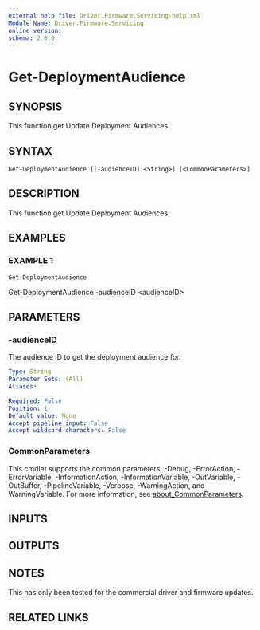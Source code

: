 ```yaml
---
external help file: Driver.Firmware.Servicing-help.xml
Module Name: Driver.Firmware.Servicing
online version:
schema: 2.0.0
---
```


# Get-DeploymentAudience

## SYNOPSIS
This function get Update Deployment Audiences.

## SYNTAX

```
Get-DeploymentAudience [[-audienceID] <String>] [<CommonParameters>]
```

## DESCRIPTION
This function get Update Deployment Audiences.

## EXAMPLES

### EXAMPLE 1
```
Get-DeploymentAudience
```

Get-DeploymentAudience -audienceID \<audienceID\>

## PARAMETERS

### -audienceID
The audience ID to get the deployment audience for.

```yaml
Type: String
Parameter Sets: (All)
Aliases:

Required: False
Position: 1
Default value: None
Accept pipeline input: False
Accept wildcard characters: False
```

### CommonParameters
This cmdlet supports the common parameters: -Debug, -ErrorAction, -ErrorVariable, -InformationAction, -InformationVariable, -OutVariable, -OutBuffer, -PipelineVariable, -Verbose, -WarningAction, and -WarningVariable. For more information, see [about_CommonParameters](http://go.microsoft.com/fwlink/?LinkID=113216).

## INPUTS

## OUTPUTS

## NOTES
This has only been tested for the commercial driver and firmware updates.

## RELATED LINKS
